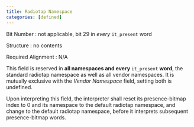 ```yaml
---
title: Radiotap Namespace
categories: [defined]
---
```

Bit Number
: not applicable, bit 29 in *every* `it_present` word

Structure
: no contents

Required Alignment
: N/A

This field is reserved in **all namespaces and every** `it_present`
**word**, the standard radiotap namespace as well as all vendor
namespaces. It is mutually exclusive with the *Vendor Namespace* field,
setting both is undefined.

Upon interpreting this field, the interpreter shall reset its
presence-bitmap index to 0 and its namespace to the default radiotap
namespace, and change to the default radiotap namespace, before it
interprets subsequent presence-bitmap words.
